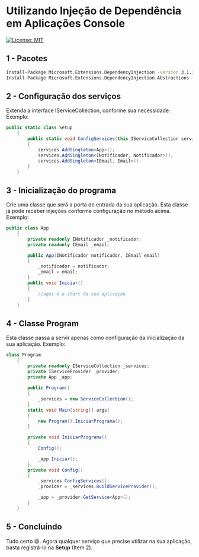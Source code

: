 # Utilizando Injeção de Dependência em Aplicações Console
[![License: MIT](https://img.shields.io/badge/License-MIT-yellow.svg)](https://opensource.org/licenses/MIT)

## 1 - Pacotes

```bash
Install-Package Microsoft.Extensions.DependencyInjection -version 3.1.1
Install-Package Microsoft.Extensions.DependencyInjection.Abstractions -version 3.1.1

```

## 2 - Configuração dos serviços

Extenda a interface IServiceCollection, conforme sua necessidade. Exemplo:
```csharp
public static class Setup
    {
        public static void ConfigServices(this IServiceCollection services)
        {
            services.AddSingleton<App>();
            services.AddSingleton<INotificador, Notificador>();
            services.AddSingleton<IEmail, Email>();
        }
    }
```

## 3 - Inicialização do programa

Crie uma classe que será a porta de entrada da sua aplicação. Esta classe já pode receber injeções conforme configuração no método acima. Exemplo:
```csharp
public class App
    {
        private readonly INotificador _notificador;
        private readonly IEmail _email;

        public App(INotificador notificador, IEmail email)
        {
            _notificador = notificador;
            _email = email;
        }
        public void Iniciar()
        {
            //aqui é o start da sua aplicação
        }
    }
```

## 4 - Classe Program

Esta classe passa a servir apenas como configuração da inicialização da sua aplicação. Exemplo:
```csharp
class Program
    {
        private readonly IServiceCollection _services;
        private IServiceProvider _provider;
        private App _app;
        
        public Program()
        {
            _services = new ServiceCollection();
        }
        static void Main(string[] args)
        {
            new Program().IniciarPrograma();
        }

        private void IniciarPrograma()
        {
            Config();

            _app.Iniciar();
        }
        private void Config()
        {
            _services.ConfigServices();
            _provider = _services.BuildServiceProvider();

            _app = _provider.GetService<App>();
        }
    }
```


## 5 - Concluíndo
Tudo certo 😃. Agora qualquer serviço que precise utilizar na sua aplicação, basta registrá-lo na <b>Setup</b> (Item 2).
